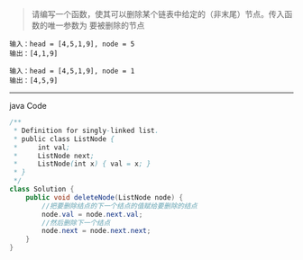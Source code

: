 > 请编写一个函数，使其可以删除某个链表中给定的（非末尾）节点。传入函数的唯一参数为 要被删除的节点
```
输入：head = [4,5,1,9], node = 5
输出：[4,1,9]

输入：head = [4,5,1,9], node = 1
输出：[4,5,9]
```
***
java Code
```java
/**
 * Definition for singly-linked list.
 * public class ListNode {
 *     int val;
 *     ListNode next;
 *     ListNode(int x) { val = x; }
 * }
 */
class Solution {
    public void deleteNode(ListNode node) {
        //把要删除结点的下一个结点的值赋给要删除的结点
        node.val = node.next.val;
        //然后删除下一个结点
        node.next = node.next.next;
    }
}
```
